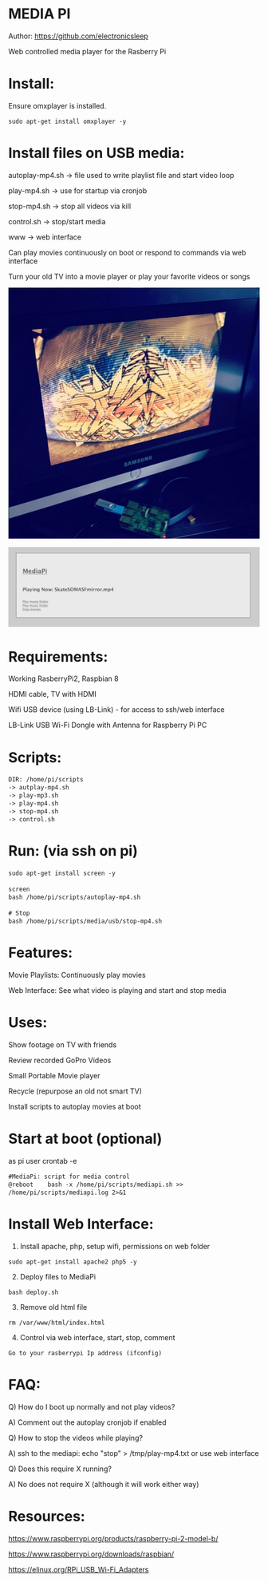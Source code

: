 MEDIA PI
========

Author: https://github.com/electronicsleep

Web controlled media player for the Rasberry Pi

# Install:

Ensure omxplayer is installed.

```
sudo apt-get install omxplayer -y
```

# Install files on USB media:

autoplay-mp4.sh -> file used to write playlist file and start video loop

play-mp4.sh -> use for startup via cronjob

stop-mp4.sh -> stop all videos via kill

control.sh -> stop/start media

www -> web interface

Can play movies continuously on boot or respond to commands via web interface

Turn your old TV into a movie player or play your favorite videos or songs

![Alt text](screenshot.jpg?raw=true "ScreenShot")

![Alt text](screenshot-web.jpg?raw=true "ScreenShot Web Interface")

# Requirements:

Working RasberryPi2, Raspbian 8

HDMI cable, TV with HDMI

Wifi USB device (using LB-Link) - for access to ssh/web interface

LB-Link USB Wi-Fi Dongle with Antenna for Raspberry Pi PC


# Scripts:

```
DIR: /home/pi/scripts
-> autplay-mp4.sh
-> play-mp3.sh
-> play-mp4.sh
-> stop-mp4.sh
-> control.sh
```

# Run: (via ssh on pi)

```
sudo apt-get install screen -y

screen
bash /home/pi/scripts/autoplay-mp4.sh

# Stop
bash /home/pi/scripts/media/usb/stop-mp4.sh
```

# Features:

Movie Playlists: Continuously play movies

Web Interface: See what video is playing and start and stop media

# Uses:

Show footage on TV with friends

Review recorded GoPro Videos

Small Portable Movie player

Recycle (repurpose an old not smart TV)

Install scripts to autoplay movies at boot 

# Start at boot (optional)

as pi user
crontab -e

```
#MediaPi: script for media control
@reboot    bash -x /home/pi/scripts/mediapi.sh >> /home/pi/scripts/mediapi.log 2>&1
```

# Install Web Interface:

1. Install apache, php, setup wifi, permissions on web folder

```
sudo apt-get install apache2 php5 -y
```

2. Deploy files to MediaPi

```
bash deploy.sh
```

3. Remove old html file

```
rm /var/www/html/index.html
```

4. Control via web interface, start, stop, comment

```
Go to your rasberrypi Ip address (ifconfig) 
```

# FAQ:

Q) How do I boot up normally and not play videos?

A) Comment out the autoplay cronjob if enabled

Q) How to stop the videos while playing?

A) ssh to the mediapi: echo "stop" > /tmp/play-mp4.txt or use web interface

Q) Does this require X running?

A) No does not require X (although it will work either way)

# Resources:

https://www.raspberrypi.org/products/raspberry-pi-2-model-b/

https://www.raspberrypi.org/downloads/raspbian/

https://elinux.org/RPi_USB_Wi-Fi_Adapters
